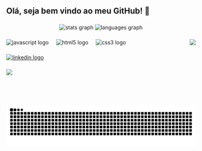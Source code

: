 <h2 align="left">Olá, seja bem vindo ao meu GitHub! 👋</h2>

###

<div align="center">
  <img src="https://github-readme-stats.vercel.app/api?username=PabloUbaldo&hide_title=true&hide_rank=false&show_icons=true&include_all_commits=false&count_private=true&disable_animations=true&theme=dark&locale=en&hide_border=false" height="195" alt="stats graph"  />
  <img src="https://github-readme-stats.vercel.app/api/top-langs?username=PabloUbaldo&locale=en&hide_title=false&layout=compact&card_width=320&langs_count=5&theme=dark&hide_border=false" height="195" alt="languages graph"  />
</div>

###

<img align="right" height="175" src="https://media0.giphy.com/media/v1.Y2lkPTc5MGI3NjExYjhwNHVodzUyNzkzdmo4eGp3cGpmYnEwYXFwOHZ3cDhubzFqNG5peCZlcD12MV9pbnRlcm5hbF9naWZfYnlfaWQmY3Q9Zw/hrNGTBiOD4b4aMnT1u/giphy.gif"/>

###

<div align="left">
  <img src="https://cdn.jsdelivr.net/gh/devicons/devicon/icons/javascript/javascript-original.svg" height="30" alt="javascript logo"  />
  <img width="12" />
  <img src="https://cdn.jsdelivr.net/gh/devicons/devicon/icons/html5/html5-original.svg" height="30" alt="html5 logo"  />
  <img width="12" />
  <img src="https://cdn.jsdelivr.net/gh/devicons/devicon/icons/css3/css3-original.svg" height="30" alt="css3 logo"/>
</div>

###

<div align="left">
  <a href="https://www.linkedin.com/in/pablo-ubaldo-b56a20343/" target="_blank">
    <img src="https://raw.githubusercontent.com/maurodesouza/profile-readme-generator/master/src/assets/icons/social/linkedin/default.svg" width="52" height="40" alt="linkedin logo"/>
  </a>
</div>

###

<img align="left" src="https://profile-counter.glitch.me/PabloUbaldo/count.svg?"  />

###

<br clear="both">

<img src="https://raw.githubusercontent.com/PabloUbaldo/PabloUbaldo/output/snake.svg" alt="Snake animation" />

###
